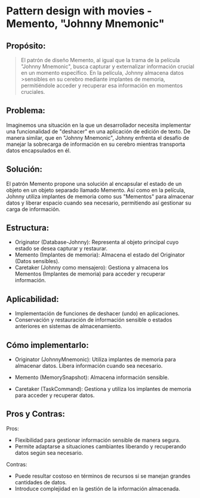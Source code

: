 # Pattern design with movies - Memento, "Johnny Mnemonic"

## Propósito:

>El patrón de diseño Memento, al igual que la trama de la película "Johnny Mnemonic", busca capturar y externalizar información crucial en un momento específico. En la película, Johnny almacena datos >sensibles en su cerebro mediante implantes de memoria, permitiéndole acceder y recuperar esa información en momentos cruciales.

## Problema:

Imaginemos una situación en la que un desarrollador necesita implementar una funcionalidad de "deshacer" en una aplicación de edición de texto. De manera similar, que en "Johnny Mnemonic", Johnny enfrenta el desafío de manejar la sobrecarga de información en su cerebro mientras transporta datos encapsulados en él.


## Solución:

El patrón Memento propone una solución al encapsular el estado de un objeto en un objeto separado llamado Memento. Así como en la película, Johnny utiliza implantes de memoria como sus "Mementos" para almacenar datos y liberar espacio cuando sea necesario, permitiendo así gestionar su carga de información.

## Estructura:

- Originator (Database-Johnny): Representa al objeto principal cuyo estado se desea capturar y restaurar.
- Memento (Implantes de memoria): Almacena el estado del Originator (Datos sensibles).
- Caretaker (Johnny como mensajero): Gestiona y almacena los Mementos (Implantes de memoria) para acceder y recuperar información.

## Aplicabilidad:

- Implementación de funciones de deshacer (undo) en aplicaciones.
- Conservación y restauración de información sensible o estados anteriores en sistemas de almacenamiento.

## Cómo implementarlo:

- Originator (JohnnyMnemonic):
        Utiliza implantes de memoria para almacenar datos.
        Libera información cuando sea necesario.

- Memento (MemorySnapshot):
        Almacena información sensible.

- Caretaker (TaskCommand):
        Gestiona y utiliza los implantes de memoria para acceder y recuperar datos.

## Pros y Contras:

Pros:

- Flexibilidad para gestionar información sensible de manera segura.
- Permite adaptarse a situaciones cambiantes liberando y recuperando datos según sea necesario.

Contras:

- Puede resultar costoso en términos de recursos si se manejan grandes cantidades de datos.
- Introduce complejidad en la gestión de la información almacenada.
